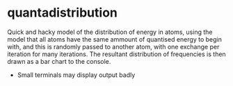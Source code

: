 quantadistribution
==================

Quick and hacky model of the distribution of energy in atoms, using the model that all atoms have the same ammount of quantised energy to begin with, and this is randomly passed to another atom, with one exchange per iteration for many iterations.
The resultant distribution of frequencies is then drawn as a bar chart to the console.

* Small terminals may display output badly
